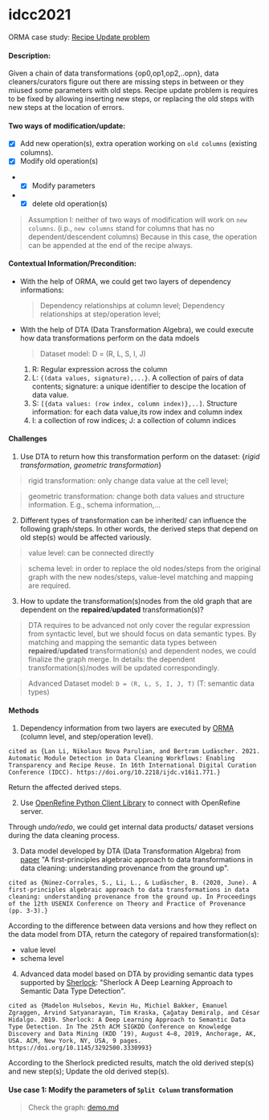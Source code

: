 # idcc2021

ORMA case study: [Recipe Update problem](https://docs.google.com/presentation/d/1kU2fi2GdsZSeDhxHdgv2W4mKeJD-vvfnej0PenwcX04/edit?usp=sharing)

#### Description: 
Given a chain of data transformations {op0,op1,op2,..opn}, data cleaners/curators figure out there are missing steps in between or they miused some parameters with old steps. Recipe update problem is requires to be fixed by allowing inserting new steps, or replacing the old steps with new steps at the location of errors. 

#### Two ways of modification/update:
- [x] Add new operation(s), extra operation working on ``old columns`` (existing columns).
- [x] Modify old operation(s)
- - [x] Modify parameters 
- - [x] delete old operation(s)
> Assumption I: neither of two ways of modification will work on ``new columns``. (i.p., ``new columns`` stand for columns that has no dependent/descendent columns) Because in this case, the operation can be appended at the end of the recipe always. 

#### Contextual Information/Precondition:

- With the help of ORMA, we could get two layers of dependency informations: 
   > Dependency relationships at column level;
   > Dependency relationships at step/operation level;
- With the help of DTA (Data Transformation Algebra), we could execute how data transformations perform on the data mdoels 
     > Dataset model:  D = (R, L, S, I, J)
     1. R: Regular expression across the column
     2. L: `{(data values, signature),...}`. A collection of pairs of data contents; signature: a unique identifier to descipe the location of data value. 
     3. S: `[{data values: (row index, column index)},..]`. Structure information: for each data value,its row index and column index
     4. I: a collection of row indices; J: a collection of column indices

#### Challenges
1. Use DTA to return how this transformation perform on the dataset: {*rigid transformation*, *geometric transformation*}
> rigid transformation: only change data value at the cell level;

> geometric transformation: change both data values and structure information. E.g., schema information,...
2. Different types of transformation can be inherited/ can influence the following graph/steps. In other words, the derived steps that depend on old step(s) would be affected variously. 
> value level: can be connected directly

> schema level: in order to replace the old nodes/steps from the original graph with the new nodes/steps, value-level matching and mapping are required. 
3. How to update the transformation(s)nodes from the old graph that are dependent on the **repaired**/**updated** transformation(s)?
> DTA requires to be advanced not only cover the regular expression from syntactic level, but we should focus on data semantic types. By matching and mapping the semantic data types between **repaired**/**updated** transformation(s) and dependent nodes, we could finalize the graph merge. 
In details: the dependent transformation(s)/nodes will be updated correspondingly.

> Advanced Dataset model:  `D = (R, L, S, I, J, T)` (T: semantic data types) 

#### Methods
1. Dependency information from two layers are executed by [ORMA](https://doi.org/10.2218/ijdc.v16i1.771) (column level, and step/operation level).

`cited as {Lan Li, Nikolaus Nova Parulian, and Bertram Ludäscher. 2021. Automatic Module
Detection in Data Cleaning Workflows: Enabling Transparency and Recipe Reuse. In 16th International Digital Curation Conference (IDCC). https://doi.org/10.2218/ijdc.v16i1.771.}`

Return the affected derived steps.

2. Use [OpenRefine Python Client Library](https://github.com/LanLi2017/OpenRefineClientPy3) to connect with OpenRefine server. 

Through *undo/redo*, we could get internal data products/ dataset versions during the data cleaning process. 

3. Data model developed by DTA (Data Transformation Algebra) from [paper](https://www.usenix.org/system/files/tapp2020-paper-nunez-corrales.pdf) "A first-principles algebraic approach to data transformations in data cleaning: understanding provenance from the ground up". 

`cited as {Núnez-Corrales, S., Li, L., & Ludäscher, B. (2020, June). A first-principles algebraic approach to data transformations in data cleaning: understanding provenance from the ground up. In Proceedings of the 12th USENIX Conference on Theory and Practice of Provenance (pp. 3-3).}`

According to the difference between data versions and how they reflect on the data model from DTA, return the category of repaired transformation(s):
- value level
- schema level 
4. Advanced data model based on DTA by providing semantic data types supported by [Sherlock](https://github.com/mitmedialab/sherlock-project): "Sherlock A Deep Learning Approach to Semantic Data Type Detection".

`cited as {Madelon Hulsebos, Kevin Hu, Michiel Bakker, Emanuel Zgraggen, Arvind Satyanarayan, Tim Kraska, Çağatay Demiralp, and César Hidalgo. 2019. Sherlock: A Deep Learning Approach to Semantic Data Type Detection. In The 25th ACM SIGKDD Conference on Knowledge Discovery and Data Mining (KDD ’19), August 4–8, 2019, Anchorage, AK, USA. ACM, New York, NY, USA, 9 pages. https://doi.org/10.1145/3292500.3330993}`

According to the Sherlock predicted results, match the old derived step(s) and new step(s); Update the old derived step(s).

#### Use case 1: Modify the parameters of `Split Column` transformation
> Check the graph: [demo.md](https://github.com/idaks/ORMA-IDCC-2021/blob/model-analysis/demo.md)

